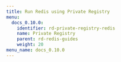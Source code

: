 ```yaml
---
title: Run Redis using Private Registry
menu:
  docs_0.10.0:
    identifier: rd-private-registry-redis
    name: Private Registry
    parent: rd-redis-guides
    weight: 20
menu_name: docs_0.10.0
---
```

